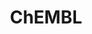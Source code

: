 ---
layout: default
bigquery: https://console.cloud.google.com/bigquery?p=patents-public-data&d=ebi_chembl&page=dataset
citation: '"The ChEMBL database in 2017." Anna Gaulton, Anne Hersey, Michał Nowotka,
  A Patrícia Bento, Jon Chambers, David Mendez, Prudence Mutowo, Francis Atkinson,
  Louisa J Bellis, Elena Cibrián-Uhalte, Mark Davies, Nathan Dedman, Anneli Karlsson,
  María Paula Magariños, John P Overington, George Papadatos, Ines Smit, Andrew R
  Leach Nucleic acids Research (2017) 45 (Database Issue), D945-D954'
contributors: European Bioinformatics Institute
cost: None
description: ChEMBL Data is a manually curated database of small molecules used in
  drug discovery, including information about existing patented drugs.
documentation: 'schema: https://www.ebi.ac.uk/chembl/db_schema


  '
last_edit: 04/06/2022, 15:47:12
location: https://console.cloud.google.com/marketplace/product/google_patents_public_datasets/chembl
maintained_by: EMBL-EBI, an outstation of European Molecular Biology Laboratory
related_publications: '

  ChEMBL: towards direct deposition of bioassay data.


  Mendez D, Gaulton A, Bento AP, Chambers J, De Veij M, Félix E, Magariños MP, Mosquera
  JF, Mutowo P, Nowotka M, Gordillo-Marañón M, Hunter F, Junco L, Mugumbate G, Rodriguez-Lopez
  M, Atkinson F, Bosc N, Radoux CJ, Segura-Cabrera A, Hersey A, Leach AR.


  — Nucleic Acids Res. 2019; 47(D1):D930-D940. doi: 10.1093/nar/gky1075

  '
schema_fields:
- strength
- pathway_key
- ingredient
- assay_test_type
- uberon_id
- availability_type
- ass_cls_map_id
- pathway_id
- path
- cell_name
- domain_name
- ddd_id
- bao_id
- assay_source
- who_name
- type
- cell_source_tissue
- standard_inchi
- subgroup
- doc_type
- standard_flag
- as_id
- l2
- src_description
- version
- aspect
- relationship_type
- patent_expire_date
- protein_class_id
- level1_description
- acd_most_bpka
- l3
- usan_stem_definition
- warning_class
- relation
- comp_class_id
- trade_name
- acd_most_apka
- target_desc
- assay_subcellular_fraction
- mesh_id
- met_comment
- normal_range_min
- helm_notation
- ddd_units
- disease_efficacy
- log_id
- hrac_class_id
- doc_id
- standard_value
- natural_product
- cx_most_bpka
- level4
- canonical_smiles
- go_id
- predbind_id
- warning_year
- full_mwt
- homologue
- usan_stem_id
- chebi_par_id
- units
- accession
- bei
- alert_set_id
- aidx
- molregno
- standard_inchi_key
- mw_monoisotopic
- rtb
- assay_organism
- cx_logp
- psa
- smid
- short_name
- mc_organism
- cell_ontology_id
- withdrawn_flag
- component_type
- standard_upper_value
- standard_units
- qed_weighted
- drug_record_id
- related_tid
- rgid
- published_type
- site_name
- nda_type
- domain_description
- lle
- efo_id
- compd_id
- mc_target_accession
- src_compound_id
- cidx
- usan_year
- drug_product_flag
- level2_description
- frac_class_id
- polymer_flag
- warning_type
- cellosaurus_id
- level5
- upper_value
- targcomp_id
- selectivity_comment
- mutation
- sei
- enzyme_tid
- cell_source_tax_id
- patent_no
- organism
- assay_type
- substrate_record_id
- parent_id
- tid_fixed
- biocomp_id
- mol_atc_id
- relationship_desc
- sitecomp_id
- num_lipinski_ro5_violations
- end_position
- confidence
- parenteral
- src_assay_id
- result_flag
- isoform
- hba
- topical
- protein_class_desc
- creation_date
- activity_id
- assay_id
- mol_hrac_id
- definition
- mol_frac_id
- atc_code
- company
- delist_flag
- irac_class_id
- patent_use_code
- ad_type
- compsyn_id
- ref_id
- cl_lincs_id
- mechanism_comment
- volume
- mc_tax_id
- applicant_full_name
- max_phase_for_ind
- compound_key
- hba_lipinski
- action_type
- cell_source_organism
- first_page
- pchembl_value
- alert_name
- indication_class
- confidence_score
- oral
- prediction_method
- domain_id
- usan_substem
- class_level
- level3
- alogp
- l7
- assay_tax_id
- met_conversion
- ridx
- actsm_id
- mol_irac_id
- l1
- entity_type
- toid
- publication_number
- name
- caloha_id
- hrac_code
- warnref_id
- abstract
- smarts
- ddd_comment
- molfile
- synonyms
- therapeutic_flag
- set_name
- ref_type
- curated_by
- source_domain_id
- assay_param_id
- innovator_company
- withdrawn_reason
- data_validity_comment
- cx_most_apka
- warning_country
- std_act_id
- cell_id
- enzyme_name
- submission_date
- mec_id
- protein_class_synonym
- updated_on
- assay_class_id
- hbd_lipinski
- acd_logd
- downgraded
- usan_stem
- text_value
- cpd_str_alert_id
- job_id
- res_stem_id
- standard_relation
- parameter_type
- status
- black_box_warning
- molecule_type
- chirality
- level4_description
- aromatic_rings
- stem
- who_extra
- active_ingredient
- indref_id
- cell_description
- species_group_flag
- drug_substance_flag
- target_mapping
- assay_category
- db_source
- direct_interaction
- warning_description
- annotation
- entity_id
- assay_cell_type
- db_version
- molsyn_id
- alert_id
- assay_strain
- activity_count
- relationship
- comp_go_id
- published_relation
- formulation_id
- l6
- record_id
- doi
- warning_id
- withdrawn_year
- mechanism_of_action
- first_approval
- le
- binding_site_comment
- priority
- published_value
- src_short_name
- activity_comment
- molecular_species
- ddd_value
- metref_id
- ref_url
- country
- mw_freebase
- src_id
- mesh_heading
- normal_range_max
- cx_logd
- chembl_id
- site_residues
- orig_description
- parent_type
- parent_go_id
- source
- sequence
- sequence_md5sum
- journal
- structure_type
- l5
- domain_type
- product_id
- uo_units
- tissue_id
- bao_format
- pubmed_id
- idx
- start_position
- l8
- mecref_id
- prodrug
- tax_id
- approval_date
- potential_duplicate
- assay_desc
- ro3_pass
- standard_type
- bao_endpoint
- research_stem
- efo_term
- hbd
- frac_code
- site_id
- class_type
- mc_target_type
- first_in_class
- acd_logp
- published_units
- updated_by
- parent_molregno
- metabolite_record_id
- major_class
- value
- stat
- component_synonym
- level1
- label
- num_ro5_violations
- irac_code
- full_molformula
- route
- patent_id
- standard_text_value
- component_id
- syn_type
- stem_class
- l4
- oc_id
- target_type
- last_active
- assay_tissue
- level2
- num_alerts
- clo_id
- curation_comment
- tid
- prod_pat_id
- dosed_ingredient
- max_phase
- issue
- active_molregno
- protclasssyn_id
- bto_id
- pref_name
- co_stem_id
- comments
- last_page
- description
- authors
- withdrawn_class
- mc_target_name
- met_id
- year
- drugind_id
- previous_company
- compound_name
- title
- variant_id
- level3_description
- heavy_atoms
- dosage_form
- targrel_id
- tbl
- qudt_units
- parameter_value
- inorganic_flag
- molecular_mechanism
- ap_id
- ddd_admr
- withdrawn_country
shortname: chembl
tags:
- biotechnology
- health
- chemical
- bioinformatics
- medical
terms_of_use: CC BY-SA 3.0
title: ChEMBL
uuid: e232a192-965c-4ec9-904c-155b6dfe56c5
---